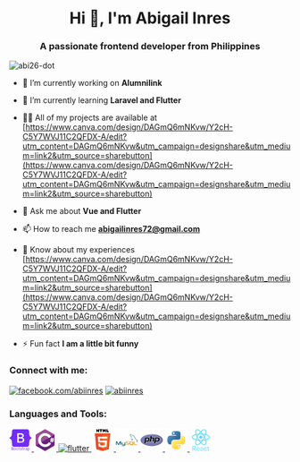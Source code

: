 <h1 align="center">Hi 👋, I'm Abigail Inres</h1>
<h3 align="center">A passionate frontend developer from Philippines</h3>

<p align="left"> <img src="https://komarev.com/ghpvc/?username=abi26-dot&label=Profile%20views&color=0e75b6&style=flat" alt="abi26-dot" /> </p>

- 🔭 I’m currently working on **Alumnilink**

- 🌱 I’m currently learning **Laravel and Flutter**

- 👨‍💻 All of my projects are available at [https://www.canva.com/design/DAGmQ6mNKvw/Y2cH-C5Y7WVJ11C2QFDX-A/edit?utm_content=DAGmQ6mNKvw&utm_campaign=designshare&utm_medium=link2&utm_source=sharebutton](https://www.canva.com/design/DAGmQ6mNKvw/Y2cH-C5Y7WVJ11C2QFDX-A/edit?utm_content=DAGmQ6mNKvw&utm_campaign=designshare&utm_medium=link2&utm_source=sharebutton)

- 💬 Ask me about **Vue and Flutter**

- 📫 How to reach me **abigailinres72@gmail.com**

- 📄 Know about my experiences [https://www.canva.com/design/DAGmQ6mNKvw/Y2cH-C5Y7WVJ11C2QFDX-A/edit?utm_content=DAGmQ6mNKvw&utm_campaign=designshare&utm_medium=link2&utm_source=sharebutton](https://www.canva.com/design/DAGmQ6mNKvw/Y2cH-C5Y7WVJ11C2QFDX-A/edit?utm_content=DAGmQ6mNKvw&utm_campaign=designshare&utm_medium=link2&utm_source=sharebutton)

- ⚡ Fun fact **I am a little bit funny**

<h3 align="left">Connect with me:</h3>
<p align="left">
<a href="https://fb.com/abiinres" target="blank"><img align="center" src="https://raw.githubusercontent.com/rahuldkjain/github-profile-readme-generator/master/src/images/icons/Social/facebook.svg" alt="facebook.com/abiinres" height="30" width="40" /></a>
<a href="https://instagram.com/abiinres" target="blank"><img align="center" src="https://raw.githubusercontent.com/rahuldkjain/github-profile-readme-generator/master/src/images/icons/Social/instagram.svg" alt="abiinres" height="30" width="40" /></a>
</p>

<h3 align="left">Languages and Tools:</h3>
<p align="left"> <a href="https://getbootstrap.com" target="_blank" rel="noreferrer"> <img src="https://raw.githubusercontent.com/devicons/devicon/master/icons/bootstrap/bootstrap-plain-wordmark.svg" alt="bootstrap" width="40" height="40"/> </a> <a href="https://www.w3schools.com/cs/" target="_blank" rel="noreferrer"> <img src="https://raw.githubusercontent.com/devicons/devicon/master/icons/csharp/csharp-original.svg" alt="csharp" width="40" height="40"/> </a> <a href="https://flutter.dev" target="_blank" rel="noreferrer"> <img src="https://www.vectorlogo.zone/logos/flutterio/flutterio-icon.svg" alt="flutter" width="40" height="40"/> </a> <a href="https://www.w3.org/html/" target="_blank" rel="noreferrer"> <img src="https://raw.githubusercontent.com/devicons/devicon/master/icons/html5/html5-original-wordmark.svg" alt="html5" width="40" height="40"/> </a> <a href="https://www.mysql.com/" target="_blank" rel="noreferrer"> <img src="https://raw.githubusercontent.com/devicons/devicon/master/icons/mysql/mysql-original-wordmark.svg" alt="mysql" width="40" height="40"/> </a> <a href="https://www.php.net" target="_blank" rel="noreferrer"> <img src="https://raw.githubusercontent.com/devicons/devicon/master/icons/php/php-original.svg" alt="php" width="40" height="40"/> </a> <a href="https://www.python.org" target="_blank" rel="noreferrer"> <img src="https://raw.githubusercontent.com/devicons/devicon/master/icons/python/python-original.svg" alt="python" width="40" height="40"/> </a> <a href="https://reactjs.org/" target="_blank" rel="noreferrer"> <img src="https://raw.githubusercontent.com/devicons/devicon/master/icons/react/react-original-wordmark.svg" alt="react" width="40" height="40"/> </a> </p>
